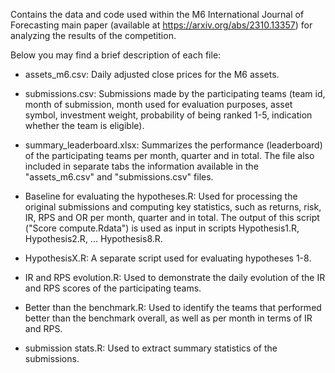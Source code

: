 Contains the data and code used within the M6 International Journal of Forecasting main paper (available at https://arxiv.org/abs/2310.13357) for analyzing the results of the competition.

Below you may find a brief description of each file:

* assets_m6.csv: Daily adjusted close prices for the M6 assets.

* submissions.csv: Submissions made by the participating teams (team id, month of submission, month used for evaluation purposes, asset symbol, investment weight, probability of being ranked 1-5, indication whether the team is eligible).

* summary_leaderboard.xlsx: Summarizes the performance (leaderboard) of the participating teams per month, quarter and in total. The file also included in separate tabs the information available in the "assets_m6.csv" and "submissions.csv" files.

* Baseline for evaluating the hypotheses.R: Used for processing the original submissions and computing key statistics, such as returns, risk, IR, RPS and OR per month, quarter and in total. The output of this script ("Score compute.Rdata") is used as input in scripts Hypothesis1.R, Hypothesis2.R, ... Hypothesis8.R.

* HypothesisX.R: A separate script used for evaluating hypotheses 1-8.

* IR and RPS evolution.R: Used to demonstrate the daily evolution of the IR and RPS scores of the participating teams.

* Better than the benchmark.R: Used to identify the teams that performed better than the benchmark overall, as well as per month in terms of IR and RPS.

* submission stats.R: Used to extract summary statistics of the submissions.



